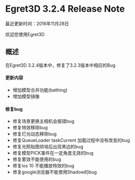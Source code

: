 Egret3D 3.2.4 Release Note
===============================

最近更新时间：2016年11月28日

欢迎您使用Egret3D


## 概述
在Egret3D 3.2.4版本中，修复了3.2.3版本中相应的Bug

#### 更新内容
* 增加模型合并功能(bathing)
* 增加模型镜像

#### 修复bug
* 修复场景更换主相机会报错bug
* 修复特效移除bug
* 修复灯光动态移除bug
* 修复QueueLoader taskCurrent 加载过程中没有改变的bug
* 修复光照贴图烘培后出现黑边的bug
* 修复模型PICK事件在一定角度无效的bug
* 修复雾效不能使用的bug
* 修复ios 10 不能播放特效的bug
* 修复google浏览器不能使用Shadow的bug